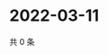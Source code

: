 # 2022-03-11

共 0 条

<!-- BEGIN WEIBO -->
<!-- 最后更新时间 Fri Mar 11 2022 08:54:33 GMT+0800 (China Standard Time) -->

<!-- END WEIBO -->
